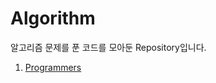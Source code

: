 # Algorithm
알고리즘 문제를 푼 코드를 모아둔 Repository입니다.
1. <a href="https://programmers.co.kr/learn/challenges?tab=algorithm_practice_kit">Programmers</a>

